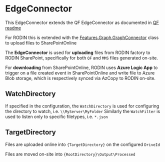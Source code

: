 # EdgeConnector

This EdgeConnector extends the QF EdgeConnector as documented in [QF readme](https://github.com/QuotationFactory/Integration.Quickstart/blob/master/README.md)

For RODIN this is extended with the [Features.Graph.GraphConnector](./src/Integration.Host/Features/Graph/GraphConnector.cs) class to upload files to SharePointOnline

The **EdgeConnector** is used for **uploading** files from RODIN factory to RODIN SharePoint, specifically for both `QF` and `MMS` files generated on-site.

For **downloading** from SharePointOnline, RODIN uses **Azure Logic App** to trigger on a file created event in SharePointOnline and write file to Azure Blob storage, which is respectively synced via AzCopy to RODIN on-site.

## WatchDirectory

If specified in the configuration, the `WatchDirectory` is used for configuring the directory to watch, i.e. `\\MyServer\MyFolder`
Similarly the `WatchFilter` is used to listen only to specific filetypes, i.e. `*.json`

## TargetDirectory

Files are uploaded online into `{TargetDirectory}` on the configured `DriveId`

Files are moved on-site into `{RootDirectory}\Output\Processed`
